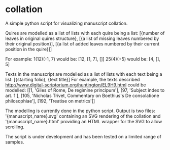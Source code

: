 # collation

A simple python script for visualizing manuscript collation.

Quires are modelled as a list of lists with each quire being a list:
[{number of leaves in original quires structure}, [{a list of missing leaves numbered by their original position}],
[{a list of added leaves numbered by their current position in the quire}]]

For example:
1(12)(-1, 7) would be: [12, [1, 7], []]
25(4)(+5) would be: [4, [], 5]

Texts in the manuscript are modelled as a list of lists with each text being a list:
[{starting folio}, {text title}]
For example, the texts described http://www.digital-scriptorium.org/huntington/EL9H9.html could be modelled:
[[1, 'Giles of Rome, De regimine principum'], [97, 'Subject index to art. 1'], [105, 'Nicholas Trivet, Commentary on Boethius's 
De consolatione philosophiae'], [192, 'Treatise on metrics']] 

The modelling is currently done in the python script. Output is two files: '{manuscript_name}.svg' containing an SVG rendering of 
the collation and '{manuscript_name}.html' providing an HTML wrapper for the SVG to allow scrolling. 

The script is under development and has been tested on a limited range of samples. 
